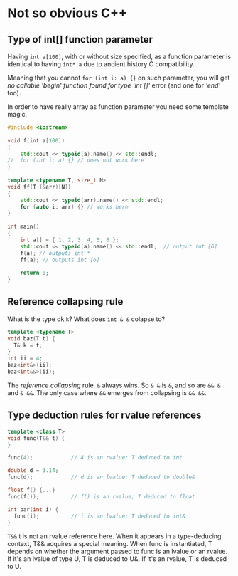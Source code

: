 # Not so obvious C++

## Type of int[] function parameter

Having `int a[100]`, with or without size specified, as a function parameter is identical to having `int* a` due to ancient history C compatibility.

Meaning that you cannot `for (int i: a) {}` on such parameter, you will get _no callable 'begin' function found for type 'int []'_ error (and one for _'end'_ too).

In order to have really array as function parameter you need some template magic.

```cpp
#include <iostream>
 
void f(int a[100]) 
{
	std::cout << typeid(a).name() << std::endl;
//	for (int i: a) {} // does not work here
}
 
template <typename T, size_t N>
void ff(T (&arr)[N])
{
	std::cout << typeid(arr).name() << std::endl;
	for (auto i: arr) {} // works here
}
 
int main()
{
	int a[] = { 1, 2, 3, 4, 5, 6 };
	std::cout << typeid(a).name() << std::endl;  // output int [6]
	f(a); // outputs int *
	ff(a); // outputs int [6]
 
	return 0;
}
```

## Reference collapsing rule

What is the type ok `k`? What does `int & &` colapse to?
```cpp
template <typename T>
void baz(T t) {
  T& k = t;
}
int ii = 4;
baz<int&>(ii);
baz<int&&>(ii);
```

The _reference collapsing_ rule. `&` always wins. So `& &` is `&`, and so are `&& &` and `& &&`. The only case where `&&` emerges from collapsing is `&& &&`.

## Type deduction rules for rvalue references

```cpp
template <class T>
void func(T&& t) {
}

func(4);            // 4 is an rvalue: T deduced to int

double d = 3.14;
func(d);            // d is an lvalue; T deduced to double&

float f() {...}
func(f());          // f() is an rvalue; T deduced to float

int bar(int i) {
  func(i);          // i is an lvalue; T deduced to int&
}
```
`T&&` t is not an rvalue reference here. When it appears in a type-deducing context, T&& acquires a special meaning. When func is instantiated, T depends on whether the argument passed to func is an lvalue or an rvalue. If it's an lvalue of type U, T is deduced to U&. If it's an rvalue, T is deduced to U.
<!--stackedit_data:
eyJoaXN0b3J5IjpbLTEzNTcyNjY5NjUsLTE2MTM1NzIwMjZdfQ
==
-->